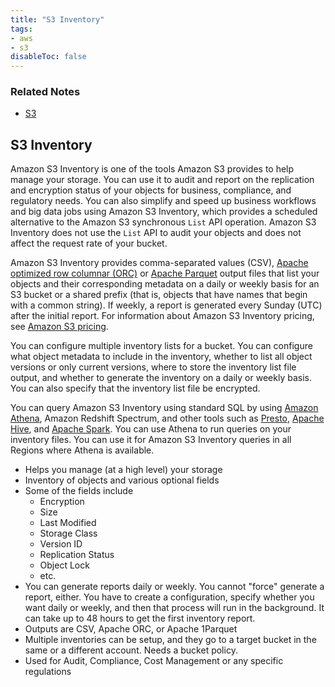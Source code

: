 ```yaml
---
title: "S3 Inventory"
tags:
- aws
- s3
disableToc: false
---
```


### Related Notes
- [S3](/notes/aws/s3/s3.md)

## S3 Inventory
Amazon S3 Inventory is one of the tools Amazon S3 provides to help manage your storage. You can use it to audit and report on the replication and encryption status of your objects for business, compliance, and regulatory needs. You can also simplify and speed up business workflows and big data jobs using Amazon S3 Inventory, which provides a scheduled alternative to the Amazon S3 synchronous `List` API operation. Amazon S3 Inventory does not use the `List` API to audit your objects and does not affect the request rate of your bucket.

Amazon S3 Inventory provides comma-separated values (CSV), [Apache optimized row columnar (ORC)](https://orc.apache.org/) or [Apache Parquet](https://parquet.apache.org/) output files that list your objects and their corresponding metadata on a daily or weekly basis for an S3 bucket or a shared prefix (that is, objects that have names that begin with a common string). If weekly, a report is generated every Sunday (UTC) after the initial report. For information about Amazon S3 Inventory pricing, see [Amazon S3 pricing](https://aws.amazon.com/s3/pricing/).

You can configure multiple inventory lists for a bucket. You can configure what object metadata to include in the inventory, whether to list all object versions or only current versions, where to store the inventory list file output, and whether to generate the inventory on a daily or weekly basis. You can also specify that the inventory list file be encrypted.

You can query Amazon S3 Inventory using standard SQL by using [Amazon Athena](https://docs.aws.amazon.com/athena/latest/ug/what-is.html), Amazon Redshift Spectrum, and other tools such as [Presto](https://prestodb.io/), [Apache Hive](https://hive.apache.org/), and [Apache Spark](https://databricks.com/spark/about/). You can use Athena to run queries on your inventory files. You can use it for Amazon S3 Inventory queries in all Regions where Athena is available.

- Helps you manage (at a high level) your storage
- Inventory of objects and various optional fields
- Some of the fields include
	- Encryption
	- Size
	- Last Modified
	- Storage Class
	- Version ID
	- Replication Status
	- Object Lock
	- etc.
- You can generate reports daily or weekly. You cannot "force" generate a report, either. You have to create a configuration, specify whether you want daily or weekly, and then that process will run in the background. It can take up to 48 hours to get the first inventory report.
- Outputs are CSV, Apache ORC, or Apache 1Parquet
- Multiple inventories can be setup, and they go to a target bucket in the same or a different account. Needs a bucket policy.
- Used for Audit, Compliance, Cost Management or any specific regulations